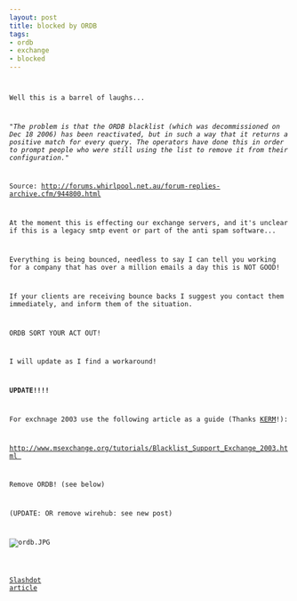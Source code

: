 ```yaml
--- 
layout: post
title: blocked by ORDB
tags: 
- ordb
- exchange
- blocked
---
```

<p><code></p>
<p>Well this is a barrel of laughs...</p>
<p>"<em>The problem is that the ORDB blacklist (which was decommissioned on Dec 18 2006) has been reactivated, but in such a way that it returns a positive match for every query. The operators have done this in order to prompt people who were still using the list to remove it from their configuration.</em>"</p>
<p>Source: <a href="http://forums.whirlpool.net.au/forum-replies-archive.cfm/944800.html">http://forums.whirlpool.net.au/forum-replies-archive.cfm/944800.html</a></p>
<p>At the moment this is effecting our exchange servers, and it's unclear if this is a legacy smtp event or part of the anti spam software...</p>
<p>Everything is being bounced, needless to say I can tell you working for a company that has over a million emails a day this is NOT GOOD!</p>
<p>If your clients are receiving bounce backs I suggest you contact them immediately, and inform them of the situation.</p>
<p>ORDB SORT YOUR ACT OUT!</p>
<p>I will update as I find a workaround!</p>
<p><strong>UPDATE!!!!</strong></p>
<p>For exchnage 2003 use the following article as a guide (Thanks <a href="http://www.absolutech.co.uk/">KERM</a>!):</p>
<p><a href="http://www.msexchange.org/tutorials/Blacklist_Support_Exchange_2003.html">http://www.msexchange.org/tutorials/Blacklist_Support_Exchange_2003.html </a></p>
<p>Remove ORDB! (see below)</p>
<p>(UPDATE: OR remove wirehub: see new post)</p>
<p><img src="http://www.saiweb.co.ukturbo.paulstamatiou.com/uploads/2008/03/ordb.JPG" alt="ordb.JPG" /></p>

<a href="http://it.slashdot.org/article.pl?sid=08/03/25/2124224">Slashdot article</a>
